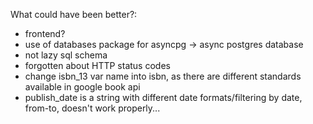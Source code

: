 What could have been better?:

- frontend?
- use of databases package for asyncpg -> async postgres database
- not lazy sql schema
- forgotten about HTTP status codes
- change isbn_13 var name into isbn, as there are different standards available in google book api
- publish_date is a string with different date formats/filtering by date, from-to, doesn't work properly...